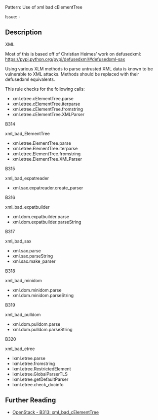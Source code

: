 Pattern: Use of xml bad cElementTree

Issue: -

## Description

XML

Most of this is based off of Christian Heimes’ work on defusedxml:
<https://pypi.python.org/pypi/defusedxml/#defusedxml-sax>

Using various XLM methods to parse untrusted XML data is known to be
vulnerable to XML attacks. Methods should be replaced with their defusedxml
equivalents.

This rule checks for the following calls:

  - xml.etree.cElementTree.parse
  - xml.etree.cElementTree.iterparse
  - xml.etree.cElementTree.fromstring
  - xml.etree.cElementTree.XMLParser

B314

xml_bad_ElementTree

  - xml.etree.ElementTree.parse
  - xml.etree.ElementTree.iterparse
  - xml.etree.ElementTree.fromstring
  - xml.etree.ElementTree.XMLParser

B315

xml_bad_expatreader

  - xml.sax.expatreader.create_parser

B316

xml_bad_expatbuilder

  - xml.dom.expatbuilder.parse
  - xml.dom.expatbuilder.parseString

B317

xml_bad_sax

  - xml.sax.parse
  - xml.sax.parseString
  - xml.sax.make_parser

B318

xml_bad_minidom

  - xml.dom.minidom.parse
  - xml.dom.minidom.parseString

B319

xml_bad_pulldom

  - xml.dom.pulldom.parse
  - xml.dom.pulldom.parseString

B320

xml_bad_etree

  - lxml.etree.parse
  - lxml.etree.fromstring
  - lxml.etree.RestrictedElement
  - lxml.etree.GlobalParserTLS
  - lxml.etree.getDefaultParser
  - lxml.etree.check_docinfo

## Further Reading

* [OpenStack - B313: xml_bad_cElementTree](https://docs.openstack.org/developer/bandit/api/bandit.blacklists.html#b313-b320-xml)
